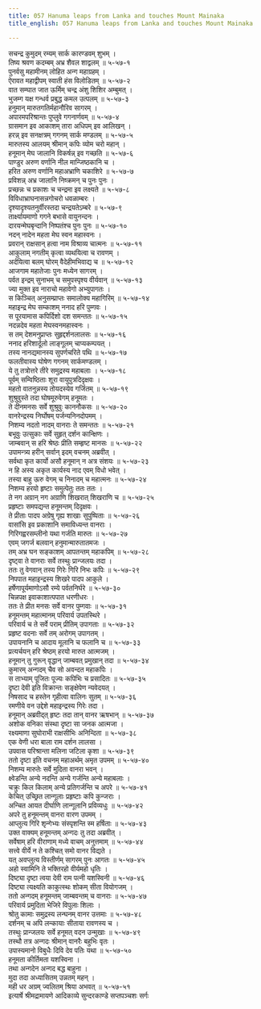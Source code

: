 ```yaml
---
title: 057 Hanuma leaps from Lanka and touches Mount Mainaka
title_english: 057 Hanuma leaps from Lanka and touches Mount Mainaka

---
```

<div class="audioEmbed"  caption="श्रीराम-हरिसीताराममूर्ति-घनपाठिभ्यां वचनम्" src="https://archive.org/download/Ramayana-recitation-Sriram-harisItArAmamUrti-Ghanapaati-v2/Kanda_5/Kanda_5_SK-057-Hanuma_leaps_from_Lanka_and_touches_Mount_Mainaka.mp3"></div>

सचन्द्र कुमुदम् रम्यम् सार्क कारण्डवम् शुभम् ।  
तिष्य श्रवण कदम्बम् अभ्र शैवल शाद्वलम् ॥ ५-५७-१  
पुनर्वसु महामीनम् लोहित अन्ग महाग्रहम् ।  
ऐरावत महाद्वीपम् स्वाती हंस विलोडितम् ॥ ५-५७-२  
वात सम्घात जात ऊर्मिम् चन्द्र अंशु शिशिर अम्बुमत् ।  
भुजम्ग यक्ष गन्धर्व प्रबुद्ध कमल उत्पलम् ॥ ५-५७-३  
हनुमान् मारुतगतिर्महानौरिव सागरम् ।  
अपारमपरिश्रान्तः पुप्लुवे गगनार्णवम् ॥ ५-५७-४  
ग्रासमान इव आकाशम् तारा अधिपम् इव आलिखन् ।  
हरन्न् इव सनक्षत्रम् गगनम् सार्क मण्डलम् ॥ ५-५७-५  
मारुतस्य आलयम् श्रीमान् कपिः व्योम चरो महान् ।  
हनूमान् मेघ जालानि विकर्षन्न् इव गच्छति ॥ ५-५७-६  
पाण्डुर अरुण वर्णानि नील मान्जिष्ठकानि च ।  
हरित अरुण वर्णानि महाअभ्राणि चकाशिरे ॥ ५-५७-७  
प्रविशन्न् अभ्र जालानि निष्क्रमन् च पुनः पुनः ।  
प्रच्छन्नः च प्रकाशः च चन्द्रमा इव लक्ष्यते ॥ ५-५७-८  
विविधाभ्राघनासन्नगोचरो धवळाम्बरः ।  
दृश्यादृश्यतनुर्वीरस्तदा चन्द्रयतेऽम्बरे ॥ ५-५७-९  
तार्क्ष्यायमाणो गगने बभासे वायुनन्दनः ।  
दारयन्मेघबृन्दानि निष्पतंश्च पुनः पुनः ॥ ५-५७-१०  
नदन् नादेन महता मेघ स्वन महास्वनः ।  
प्रवरान् राक्षसान् हत्वा नाम विश्राव्य चात्मनः ॥ ५-५७-११  
आकुलाम् नगतीम् कृत्वा व्यथयित्वा च रावणम् ।  
अर्दयित्वा बलम् घोरम् वैदेहीमभिवाद्य च ॥ ५-५७-१२  
आजगाम महातेजाः पुनः मध्येन सागरम् ।  
पर्वत इन्द्रम् सुनाभम् च समुपस्पृश्य वीर्यवान् ॥ ५-५७-१३  
ज्या मुक्त इव नाराचो महावेगो अभ्युपागतः ।  
स किञ्चित् अनुसम्प्राप्तः समालोक्य महागिरिम् ॥ ५-५७-१४  
महाइन्द्र मेघ सम्काशम् ननाद हरि पुम्गवः ।  
स पूरयामास कपिर्दिशो दश समन्ततः ॥ ५-५७-१५  
नदन्नदेव महता मेघस्वनमहास्वनः ।  
स तम् देशमनुप्राप्तः सुहृद्दर्शनलालसः ॥ ५-५७-१६  
ननाद हरिशार्दूलो लाङ्गूलम् चाप्यकम्पयत् ।  
तस्य नानद्यमानस्य सुपर्णचरिते पथि ॥ ५-५७-१७  
फलतीवास्य घोषेण गगनम् सार्कमण्डलम् ।  
ये तु तत्रोत्तरे तीरे समुद्रस्य महाबलाः । ५-५७-१८  
पूर्वम् सम्विष्ठिताः शूरा वायुपुत्रदिदृक्षवः ।  
महतो वातनुन्नस्य तोयदस्येव गर्जितम् ॥ ५-५७-१९  
शुश्रुवुस्ते तदा घोषमूरुवेगम् हनूमतः ।  
ते दीनमनसः सर्वे शुश्रुवुः काननौकसः ॥ ५-५७-२०  
वानरेन्द्रस्य निर्घोषम् पर्जन्यनिनदोपमम् ।  
निशम्य नदतो नादम् वानराः ते समन्ततः ॥ ५-५७-२१  
बभूवुः उत्सुकाः सर्वे सुहृत् दर्शन कान्क्षिणः ।  
जाम्बवान् स हरि श्रेष्ठः प्रीति सम्हृष्ट मानसः ॥ ५-५७-२२  
उपामन्त्र्य हरीन् सर्वान् इदम् वचनम् अब्रवीत् ।  
सर्वथा कृत कार्यो असौ हनूमान् न अत्र संशयः ॥ ५-५७-२३  
न हि अस्य अकृत कार्यस्य नाद एवम् विधो भवेत् ।  
तस्या बाहु ऊरु वेगम् च निनादम् च महात्मनः ॥ ५-५७-२४  
निशम्य हरयो हृष्टाः समुत्पेतुः ततः ततः ।  
ते नग अग्रान् नग अग्राणि शिखरात् शिखराणि च ॥ ५-५७-२५  
प्रहृष्टाः समपद्यन्त हनूमन्तम् दिदृक्षवः ।  
ते प्रीताः पादप अग्रेषु गृह्य शाखाः सुपुष्पिताः ॥ ५-५७-२६  
वासांसि इव प्रकाशानि समाविध्यन्त वानराः ।  
गिरिगह्वरसम्लीनो यथा गर्जति मारुतः ॥ ५-५७-२७  
एवम् जगर्ज बलवान् हनुमान्मारुतातमजः ।  
तम् अभ्र घन सङ्काशम् आपतन्तम् महाकपिम् ॥ ५-५७-२८  
दृष्ट्वा ते वानराः सर्वे तस्थुः प्रान्जलयः तदा ।  
ततः तु वेगवान् तस्य गिरेः गिरि निभः कपिः ॥ ५-५७-२९  
निपपात महाइन्द्रस्य शिखरे पादप आकुले ।  
हर्षेणापूर्यमाणोऽसौ रम्ये पर्वतनिर्घरे ॥ ५-५७-३०  
चिन्नपक्ष इवाकाशात्पपात धरणीधरः ।  
ततः ते प्रीत मनसः सर्वे वानर पुम्गवाः ॥ ५-५७-३१  
हनूमन्तम् महात्मानम् परिवार्य उपतस्थिरे ।  
परिवार्य च ते सर्वे पराम् प्रीतिम् उपागताः ॥ ५-५७-३२  
प्रहृष्ट वदनाः सर्वे तम् अरोगम् उपागतम् ।  
उपायनानि च आदाय मूलानि च फलानि च ॥ ५-५७-३३  
प्रत्यर्चयन् हरि श्रेष्ठम् हरयो मारुत आत्मजम् ।  
हनूमान् तु गुरून् वृद्धान् जाम्बवत् प्रमुखान् तदा ॥ ५-५७-३४  
कुमारम् अन्गदम् चैव सो अवन्दत महाकपिः ।  
स ताभ्याम् पूजितः पूज्यः कपिभिः च प्रसादितः ॥ ५-५७-३५  
दृष्टा देवी इति विक्रान्तः सङ्क्षेपेण न्यवेदयत् ।  
निषसाद च हस्तेन गृहीत्वा वालिनः सुतम् ॥ ५-५७-३६  
रमणीये वन उद्देशे महाइन्द्रस्य गिरेः तदा ।  
हनूमान् अब्रवीद्त् हृष्टः तदा तान् वानर ऋषभान् ॥ ५-५७-३७  
अशोक वनिका संस्था दृष्टा सा जनक आत्मजा ।  
रक्ष्यमाणा सुघोराभी राक्षसीभिः अनिन्दिता ॥ ५-५७-३८  
एक वेणी धरा बाला राम दर्शन लालसा ।  
उपवास परिश्रान्ता मलिना जटिला कृशा ॥ ५-५७-३९  
ततो दृष्टा इति वचनम् महाअर्थम् अमृत उपमम् ॥ ५-५७-४०  
निशम्य मारुतेः सर्वे मुदिता वानरा भवन् ।  
क्ष्वेडन्ति अन्ये नदन्ति अन्ये गर्जन्ति अन्ये महाबलाः ।  
चक्रुः किल किलाम् अन्ये प्रतिगर्जन्ति च अपरे ॥ ५-५७-४१  
केचित् उच्छ्रित लान्गूलाः प्रहृष्टाः कपि कुन्जराः ।  
अन्चित आयत दीर्घाणि लान्गूलानि प्रविव्यधुः ॥ ५-५७-४२  
अपरे तु हनूमन्तम् वानरा वारण उपमम् ।  
आप्लुत्य गिरि शृन्गेभ्यः संस्पृशन्ति स्म हर्षिताः ॥ ५-५७-४३  
उक्त वाक्यम् हनूमन्तम् अन्गदः तु तदा अब्रवीत् ।  
सर्वेषाम् हरि वीराणाम् मध्ये वाचम् अनुत्तमाम् ॥ ५-५७-४४  
सत्त्वे वीर्ये न ते कश्चित् समो वानर विद्यते ।  
यत् अवप्लुत्य विस्तीर्णम् सागरम् पुनः आगतः ॥ ५-५७-४५  
अहो स्वामिनि ते भक्तिरहो वीर्यमहो धृतिः ।  
दिष्ट्या दृष्टा त्वया देवी राम पत्नी यशस्विनी ॥ ५-५७-४६  
दिष्ट्या त्यक्ष्यति काकुत्स्थः शोकम् सीता वियोगजम् ।  
ततो अन्गदम् हनूमन्तम् जाम्बवन्तम् च वानराः ॥ ५-५७-४७  
परिवार्य प्रमुदिता भेजिरे विपुलाः शिलाः ।  
श्रोतु कामाः समुद्रस्य लन्घनम् वानर उत्तमाः ॥ ५-५७-४८  
दर्शनम् च अपि लन्कायाः सीताया रावणस्य च ।  
तस्थुः प्रान्जलयः सर्वे हनूमत् वदन उन्मुखाः ॥ ५-५७-४९  
तस्थौ तत्र अन्गदः श्रीमान् वानरैः बहुभिः वृतः ।  
उपास्यमानो विबुधैः दिवि देव पतिः यथा ॥ ५-५७-५०  
हनूमता कीर्तिमता यशस्विना ।  
तथा अन्गदेन अन्गद बद्ध बाहुना ।  
मुदा तदा अध्यासितम् उन्नतम् महन् ।  
मही धर अग्रम् ज्वलितम् श्रिया अभवत् ॥ ५-५७-५१  
इत्यार्षे श्रीमद्रामायणे आदिकाव्ये सुन्दरकाण्डे सप्तपञ्चशः सर्गः